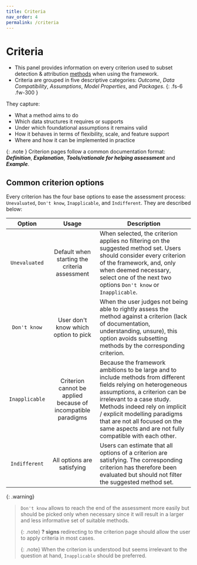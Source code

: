 ```yaml
---
title: Criteria
nav_order: 4
permalink: /criteria
---
```


# Criteria

- This panel provides information on every criterion used to subset detection & attribution [methods](/methods) when using the framework.
- Criteria are grouped in five descriptive categories: *Outcome*, *Data Compatibility*, *Assumptions*, *Model Properties*, and *Packages*.
{: .fs-6 .fw-300 }

They capture: 
- What a method aims to do
- Which data structures it requires or supports
- Under which foundational assumptions it remains valid
- How it behaves in terms of flexibility, scale, and feature support
- Where and how it can be implemented in practice

{: .note }
Criterion pages follow a common documentation format: ***Definition***, ***Explanation***, ***Tools/rationale for helping assessment*** and ***Example***.


## Common criterion options

Every criterion has the four base options to ease the assessment process: `Unevaluated`, `Don't know`, `Inapplicable`, and `Indifferent`. They are described below:


|  **Option**        | **Usage**                  | **Description**                  |
|:------------------:|:--------------------------:|---------------------------------|
| `Unevaluated`      | Default when starting the criteria assessment | When selected, the criterion applies no filtering on the suggested method set. Users should consider every criterion of the framework, and, only when deemed necessary, select one of the next two options `Don't know` or `Inapplicable`. |
| `Don't know`       | User don't know which option to pick | When the user judges not being able to rightly assess the method against a criterion (lack of documentation, understanding, unsure), this option avoids subsetting methods by the corresponding criterion. |
| `Inapplicable`     | Criterion cannot be applied because of incompatible paradigms | Because the framework ambitions to be large and to include methods from different fields relying on heterogeneous assumptions, a criterion can be irrelevant to a case study. Methods indeed rely on implicit / explicit modelling paradigms that are not all focused on the same aspects and are not fully compatible with each other. |
| `Indifferent`      | All options are satisfying | Users can estimate that all options of a criterion are satisfying. The corresponding criterion has therefore been evaluated but should not filter the suggested method set. |

{: .warning}
> `Don't know` allows to reach the end of the assessment more easily but should be picked only when necessary since it will result in a larger and less informative set of suitable methods.
> 
> {: .note}
> **? signs** redirecting to the criterion page should allow the user to apply criteria in most cases.
> 
> {: .note}
> When the criterion is understood but seems irrelevant to the question at hand, `Inapplicable` should be preferred.
  